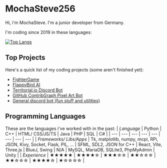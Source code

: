 # MochaSteve256
Hi, i'm MochaSteve. I'm a junior developer from Germany.

I'm coding since 2019 in these languages:

[![Top Langs](https://github-readme-stats.vercel.app/api/top-langs/?username=mochasteve256&layout=compact&langs_count=10&theme=radical&size_weight=0.65&count_weight=0.35)](#)
## Top Projects
Here's a quick list of my coding projects (some aren't finished yet):
- [FighterGame](https://github.com/MochaSteve256/WoT-releases/releases)
- [FlappyBird AI](https://github.com/MochaSteve256/FlappyAI)
- [Territorial.io Discord Bot](https://github.com/MochaSteve256/Conquestcord)
- [GitHub ContribGraph Pixel Art Bot](https://github.com/MochaSteve256/GithubCommHistBot)
- [General discord bot (fun stuff and utilities)](https://github.com/MochaSteve256/Lynxify)
## Programming Languages
These are the languages i've worked with in the past:
| *Language* | Python | C++ | HTML/ CSS/JS/TS | Java | PHP | SQL | C# |
| --- | --- | --- | --- | --- | --- | --- | --- |
| *Frameworks/ Libs/Apps* | Tk, matplotlib, numpy, mcpi, RPi, JSON, Kivy, Socket, Flask, PIL, ... | SFML, SDL2, JSON for C++ | React, Vite, Three.js | BlueJ, Swing | N/A | MySQL, MariaDB, SQLite3, PhpMyAdmin | Unity |
| *Experience* | ★★★★★ | ★★★★☆ | ★★★☆☆ | ★★☆☆☆ | ★★☆☆☆ | ★★★★☆ | ★☆☆☆☆ |
